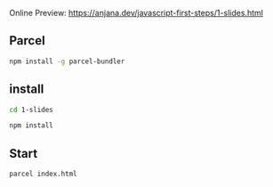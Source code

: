 Online Preview: https://anjana.dev/javascript-first-steps/1-slides.html

## Parcel
```bash
npm install -g parcel-bundler
```

## install
```bash
cd 1-slides
```
```bash
npm install
```

## Start
```bash
parcel index.html
```